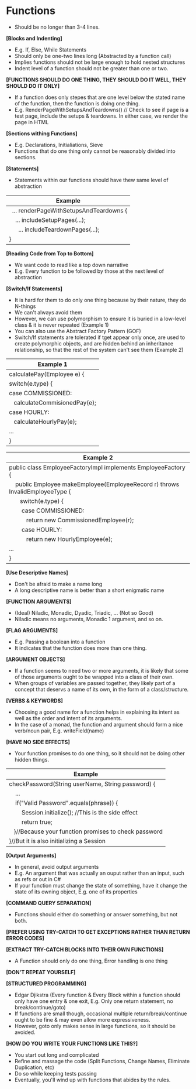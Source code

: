# Functions
* Should be no longer than 3-4 lines.

__[Blocks and Indenting]__
* E.g. If, Else, While Statements
* Should only be one-two lines long (Abstracted by a function call)
* Implies functions should not be large enough to hold nested structures
* Indent level of a function should not be greater than one or two.
 
__[FUNCTIONS SHOULD DO ONE THING, THEY SHOULD DO IT WELL, THEY SHOULD DO IT ONLY]__
* If a function does only stepes that are one level below the stated name of the function, then the function is doing one thing.
* E.g. RenderPageWithSetupsAndTeardowns() // Check to see if page is a test page, include the setups & teardowns. In either case, we render the page in HTML

__[Sections withing Functions]__
* E.g. Declarations, Initialiations, Sieve
* Functions that do one thing only cannot be reasonably divided into sections.

__[Statements]__
* Statements within our functions should have thew same level of abstraction

|Example|
---|
&nbsp; .\.\. renderPageWithSetupsAndTeardowns {|
&nbsp; &nbsp; .\.\. includeSetupPages(...);|
&nbsp; &nbsp; &nbsp; .\.\. includeTeardownPages(...);|
}|

__[Reading Code from Top to Bottom]__
* We want code to read like a top down narrative
* E.g. Every function to be followed by those at the next level of abstraction

__[Switch/If Statements]__
* It is hard for them to do only one thing because by their nature, they do N-things
* We can't always avoid them
* However, we can use polymorphism to ensure it is buried in a low-level class & it is never repeated (Example 1)
* You can also use the Abstract Factory Pattern (GOF)
* Switch/If statements are tolerated if tget appear only once, are used to create polymorphic objects, and are hidden behind an inheritance relationship, so that the rest of the system can't see them (Example 2)

|Example 1|
---|
calculatePay(Employee e) {|
switch(e.type) {|
case COMMISSIONED:|
&nbsp;&nbsp; calculateCommisionedPay(e);|
case HOURLY:|
&nbsp;&nbsp; calculateHourlyPay(e);|
...|
}|

|Example 2|
---|
public class EmployeeFactoryImpl implements EmployeeFactory {|
&nbsp; &nbsp; public Employee makeEmployee(EmployeeRecord r) throws InvalidEmployeeType {|
&nbsp; &nbsp; &nbsp; &nbsp;switch(e.type) {|
&nbsp; &nbsp; &nbsp; &nbsp; case COMMISSIONED:|
&nbsp;&nbsp; &nbsp; &nbsp; &nbsp; &nbsp; return new CommissionedEmployee\(r\);|
&nbsp; &nbsp; &nbsp; &nbsp; case HOURLY:|
&nbsp;&nbsp; &nbsp; &nbsp; &nbsp; &nbsp; return new HourlyEmployee(e);|
...|
}|

__[Use Descriptive Names]__
* Don't be afraid to make a name long
* A long descriptive name is better than a short enigmatic name

__[FUNCTION ARGUMENTS]__
* (Ideal) Niladic, Monadic, Dyadic, Triadic, ... (Not so Good)
* Niladic means no arguments, Monadic 1 argument, and so on.
 
__[FLAG ARGUMENTS]__
* E.g. Passing a boolean into a function
* It indicates that the function does more than one thing.

__[ARGUMENT OBJECTS]__
* If a function seems to need two or more arguments, it is likely that some of those arguments ought to be wrapped into a class of their own.
* When groups of variables are passed together, they likely part of a concept that deservs a name of its own, in the form of a class/structure.

__[VERBS & KEYWORDS]__
* Choosing a good name for a function helps in explaining its intent as well as the order and intent of its arguments.
* In the case of a monad, the function and argument should form a nice verb/noun pair, E.g. writeField(name)

__[HAVE NO SIDE EFFECTS]__
* Your function promises to do one thing, so it should not be doing other hidden things.

|Example|
---|
checkPassword(String userName, String password) {|
&nbsp; &nbsp; ...|
&nbsp; &nbsp; if("Valid Password".equals(phrase)) {|
&nbsp; &nbsp; &nbsp; &nbsp; Session.initialize(); //This is the side effect|
&nbsp; &nbsp; &nbsp; &nbsp; return true;|
&nbsp; &nbsp;}//Because your function promises to check password|
}//But it is also initializing a Session|

__[Output Arguments]__
* In general, avoid output arguments
* E.g. An argument that was actually an ouput rather than an input, such as refs or out in C#
* If your function must change the state of something, have it change the state of its owning object, E.g. one of its properties

__[COMMAND QUERY SEPARATION]__
* Functions should either do something or answer something, but not both.

__[PREFER USING TRY-CATCH TO GET EXCEPTIONS RATHER THAN RETURN ERROR CODES]__

__[EXTRACT TRY-CATCH BLOCKS INTO THEIR OWN FUNCTIONS]__ 
* A Function should only do one thing, Error handling is one thing

__[DON'T REPEAT YOURSELF]__

__[STRUCTURED PROGRAMMING]__
* Edgar Djikstra (Every function & Every Block within a function should only have one entry & one exit, E.g. Only one return statement, no break/continue/goto)
* If functions are small though, occasional multiple return/break/continue ought to be fine & may even allow more expressiveness.
* However, goto only makes sense in large functions, so it should be avoided.

__[HOW DO YOU WRITE YOUR FUNCTIONS LIKE THIS?]__
* You start out long and complicated
* Refine and massage the code (Split Functions, Change Names, Eliminate Duplication, etc)
* Do so while keeping tests passing
* Eventually, you'll wind up with functions that abides by the rules.